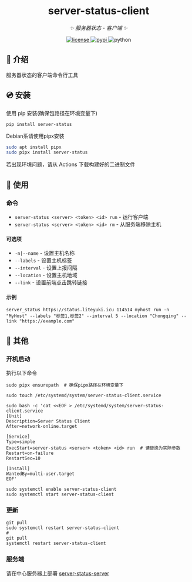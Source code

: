 <div align="center">

# server-status-client

_✨ 服务器状态 - 客户端 ✨_


<a href="./LICENSE">
    <img src="https://img.shields.io/github/license/snowykami/server-status-client.svg" alt="license">
</a>
<a href="https://pypi.python.org/pypi/server-status">
    <img src="https://img.shields.io/pypi/v/server-status.svg" alt="pypi">
</a>
<img src="https://img.shields.io/badge/python-3.10+-blue.svg" alt="python">

</div>

## 📖 介绍

服务器状态的客户端命令行工具

## 💿 安装

使用 pip 安装(确保包路径在环境变量下)

    pip install server-status

Debian系请使用pipx安装

```bash
sudo apt install pipx
sudo pipx install server-status
```

若出现环境问题，请从 Actions 下载构建好的二进制文件

## 🎉 使用

### 命令

- `server-status <server> <token> <id> run` - 运行客户端
- `server-status <server> <token> <id> rm` - 从服务端移除主机

#### 可选项

- `-n|--name` - 设置主机名称
- `--labels` - 设置主机标签
- `--interval` - 设置上报间隔
- `--location` - 设置主机地域
- `--link` - 设置前端点击跳转链接

#### 示例

```shell
server_status https://status.liteyuki.icu 114514 myhost run -n "MyHost" --labels "标签1,标签2" --interval 5 --location "Chongqing" --link "https://example.com"
```

## 📝 其他

### 开机启动

执行以下命令

```shell
sudo pipx ensurepath  # 确保pipx路径在环境变量下

sudo touch /etc/systemd/system/server-status-client.service

sudo bash -c 'cat <<EOF > /etc/systemd/system/server-status-client.service
[Unit]
Description=Server Status Client
After=network-online.target

[Service]
Type=simple
ExecStart=server-status <server> <token> <id> run  # 请替换为实际参数
Restart=on-failure
RestartSec=10

[Install]
WantedBy=multi-user.target
EOF'

sudo systemctl enable server-status-client
sudo systemctl start server-status-client
```

### 更新

```shell
git pull
sudo systemctl restart server-status-client
#
git pull
systemctl restart server-status-client
```

### 服务端

请在中心服务器上部署 [server-status-server](https://github.com/snowykami/server-status-server)